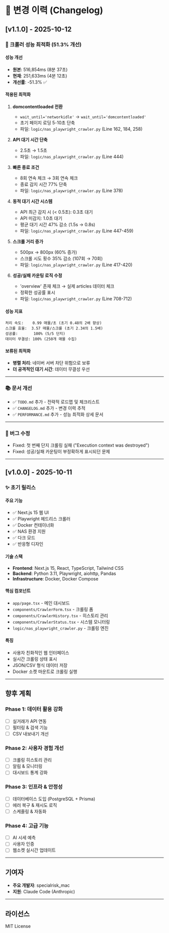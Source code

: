 # 📝 변경 이력 (Changelog)

## [v1.1.0] - 2025-10-12

### 🚀 크롤러 성능 최적화 (51.3% 개선)

#### 성능 개선
- **원본**: 516,854ms (8분 37초)
- **현재**: 251,633ms (4분 12초)
- **개선률**: -51.3% ✅

#### 적용된 최적화
1. **domcontentloaded 전환**
   - `wait_until='networkidle'` → `wait_until='domcontentloaded'`
   - 초기 페이지 로딩 5-10초 단축
   - 파일: `logic/nas_playwright_crawler.py` (Line 162, 184, 258)

2. **API 대기 시간 단축**
   - 2.5초 → 1.5초
   - 파일: `logic/nas_playwright_crawler.py` (Line 444)

3. **빠른 종료 조건**
   - 8회 연속 체크 → 3회 연속 체크
   - 종료 감지 시간 77% 단축
   - 파일: `logic/nas_playwright_crawler.py` (Line 378)

4. **동적 대기 시간 시스템**
   - API 최근 감지 시 (< 0.5초): 0.3초 대기
   - API 미감지: 1.0초 대기
   - 평균 대기 시간 47% 감소 (1.5s → 0.8s)
   - 파일: `logic/nas_playwright_crawler.py` (Line 447-459)

5. **스크롤 거리 증가**
   - 500px → 800px (60% 증가)
   - 스크롤 시도 횟수 35% 감소 (107회 → 70회)
   - 파일: `logic/nas_playwright_crawler.py` (Line 417-420)

6. **성공/실패 카운팅 로직 수정**
   - 'overview' 존재 체크 → 실제 articles 데이터 체크
   - 정확한 성공률 표시
   - 파일: `logic/nas_playwright_crawler.py` (Line 708-712)

#### 성능 지표
```
처리 속도:    0.99 매물/초 (초기 0.48의 2배 향상)
스크롤 효율:  3.57 매물/스크롤 (초기 2.34의 1.5배)
성공률:       100% (5/5 단지)
데이터 무결성: 100% (250개 매물 수집)
```

#### 보류된 최적화
- **병렬 처리**: 네이버 서버 차단 위험으로 보류
- **더 공격적인 대기 시간**: 데이터 무결성 우선

---

### 📚 문서 개선
- ✅ `TODO.md` 추가 - 전략적 로드맵 및 체크리스트
- ✅ `CHANGELOG.md` 추가 - 변경 이력 추적
- ✅ `PERFORMANCE.md` 추가 - 성능 최적화 상세 문서

---

### 🐛 버그 수정
- Fixed: 첫 번째 단지 크롤링 실패 ("Execution context was destroyed")
- Fixed: 성공/실패 카운팅이 부정확하게 표시되던 문제

---

## [v1.0.0] - 2025-10-11

### ✨ 초기 릴리스

#### 주요 기능
- ✅ Next.js 15 웹 UI
- ✅ Playwright 헤드리스 크롤러
- ✅ Docker 컨테이너화
- ✅ NAS 환경 지원
- ✅ 다크 모드
- ✅ 반응형 디자인

#### 기술 스택
- **Frontend**: Next.js 15, React, TypeScript, Tailwind CSS
- **Backend**: Python 3.11, Playwright, aiohttp, Pandas
- **Infrastructure**: Docker, Docker Compose

#### 핵심 컴포넌트
- `app/page.tsx` - 메인 대시보드
- `components/CrawlerForm.tsx` - 크롤링 폼
- `components/CrawlerHistory.tsx` - 히스토리 관리
- `components/CrawlerStatus.tsx` - 시스템 모니터링
- `logic/nas_playwright_crawler.py` - 크롤링 엔진

#### 특징
- 사용자 친화적인 웹 인터페이스
- 실시간 크롤링 상태 표시
- JSON/CSV 형식 데이터 저장
- Docker 소켓 마운트로 크롤링 실행

---

## 향후 계획

### Phase 1: 데이터 활용 강화
- [ ] 실거래가 API 연동
- [ ] 필터링 & 검색 기능
- [ ] CSV 내보내기 개선

### Phase 2: 사용자 경험 개선
- [ ] 크롤링 히스토리 관리
- [ ] 알림 & 모니터링
- [ ] 대시보드 통계 강화

### Phase 3: 인프라 & 안정성
- [ ] 데이터베이스 도입 (PostgreSQL + Prisma)
- [ ] 에러 복구 & 재시도 로직
- [ ] 스케줄링 & 자동화

### Phase 4: 고급 기능
- [ ] AI 시세 예측
- [ ] 사용자 인증
- [ ] 웹소켓 실시간 업데이트

---

## 기여자

- **주요 개발자**: specialrisk_mac
- **지원**: Claude Code (Anthropic)

---

## 라이선스

MIT License
